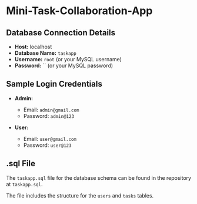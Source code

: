 # Mini-Task-Collaboration-App



## Database Connection Details
- **Host:** localhost
- **Database Name:** `taskapp`
- **Username:** `root` (or your MySQL username)
- **Password:** `` (or your MySQL password)

## Sample Login Credentials
- **Admin:**
  - Email: `admin@gmail.com`
  - Password: `admin@123`

  
- **User:**
  - Email: `user@gmail.com`
  - Password: `user@123`

## .sql File
The `taskapp.sql` file for the database schema can be found in the repository at `taskapp.sql`. 

The file includes the structure for the `users` and `tasks` tables.
